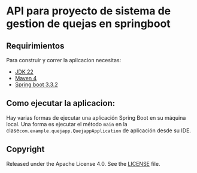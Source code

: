 # API para proyecto de sistema de gestion de quejas en springboot

## Requirimientos
Para construir y correr la aplicacion necesitas:
- [JDK 22](https://www.oracle.com/co/java/technologies/downloads/#jdk22-windows)
- [Maven 4](https://maven.apache.org)
- [Spring boot 3.3.2](https://repo1.maven.org/maven2/org/springframework/boot/spring-boot/3.3.2/)
## Como ejecutar la aplicacion:

Hay varias formas de ejecutar una aplicación Spring Boot en su máquina local. Una forma es ejecutar el método `main`  en la clase`com.example.quejapp.QuejappApplication`  de aplicación desde su IDE.

## Copyright
Released under the Apache License 4.0. See the [LICENSE](https://github.com/jtejadap/QuejappAPI) file.
